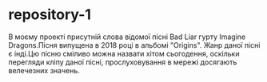 # repository-1
В моєму проекті присутній слова відомої пісні Bad Liar гурту Imagine Dragons.Пісня випущена в 2018 році в альбомі "Origins". Жанр даної пісні є інді.Цю пісню сміливо можна назвати хітом сьогодення, оскільки перегляди кліпу даної пісні, прослуховування в мережі досягають велечезних значень.
